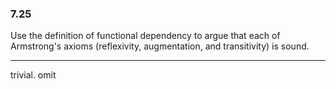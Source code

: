 ### 7.25

Use the definition of functional dependency to argue that each of Armstrong's axioms (reflexivity, augmentation, and transitivity) is sound.


---

trivial. omit